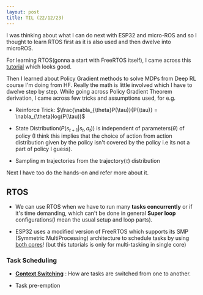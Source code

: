 ```yaml
---
layout: post
title: TIL (22/12/23) 
---
```


I was thinking about what I can do next with ESP32 and micro-ROS and so I thought to learn RTOS first as it is also used and then dwelve into microROS.

For learning RTOS(gonna a start with FreeRTOS itself), I came across this [tutorial](https://youtube.com/playlist?list=PLEBQazB0HUyQ4hAPU1cJED6t3DU0h34bz&si=kcy_3-PGuwPFo41r) which looks good.

Then I learned about Policy Gradient methods to solve MDPs from Deep RL course I'm doing from HF. Really the math is little involved which I have to dwelve step by step. While going across Policy Gradient Theorem derivation, I came across few tricks and assumptions used, for e.g. 

   - Reinforce Trick: $\frac{\nabla_{\theta}P(\tau)}{P(\tau)} = \nabla_{\theta}log(P(\tau))$

   - State Distribution($P(s_{t+1}$|$s_{t},a_{t})$) is independent of parameters($\theta$) of policy (I think this implies that the choice of action from action distribution given by the policy isn't covered by the policy i.e its not a part of policy I guess).

   - Sampling m trajectories from the trajectory($\tau$) distribution

Next I have too do the hands-on and refer more about it.

## RTOS

- We can use RTOS when we have to run many **tasks concurrently** or if it's time demanding, which can't be done in general **Super loop** configurations(I mean the usual setup and loop parts).

- ESP32 uses a modified version of FreeRTOS which supports its SMP (Symmetric MultiProcessing) architecture to schedule tasks by using [both cores](https://docs.espressif.com/projects/esp-idf/en/latest/esp32/api-reference/system/freertos_idf.html)! (but this tutorials is only for multi-tasking in single core)

### Task Scheduling 

- [**Context Switching**]() : How are tasks are switched from one to another.

- Task pre-emption




